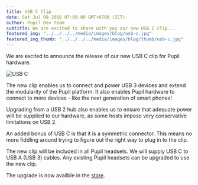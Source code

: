 ```yaml
---
title: USB C Clip
date: Sat Jul 09 2016 07:00:00 GMT+0700 (ICT)
author: Pupil Dev Team
subtitle: We are excited to share with you our new USB C clip...
featured_img: "../../../../media/images/blog/usb-c.jpg"
featured_img_thumb: "../../../../media/images/blog/thumb/usb-c.jpg" 
---
```


We are excited to announce the release of our new USB C clip for Pupil hardware.

<img src="../../../../media/images/blog/usb-c.jpg" class='Feature-image' alt="USB C">

The new clip enables us to connect and power USB 3 devices and extend the modularity of the Pupil platform. It also enables Pupil hardware to connect to more devices - like the next generation of smart phones! 

Upgrading from a USB 2 hub also enables us to ensure that adequate power will be supplied to our hardware, as some hosts impose very conservative limitations on USB 2.

An added bonus of USB C is that it is a symmetric connector. This means no more fiddling around trying to figure out the right way to plug in to the clip.

The new clip will be included in all Pupil headsets. We will supply USB C to USB A (USB 3) cables. Any existing Pupil headsets can be upgraded to use the new clip. 

The upgrade is now availble in the [store](/store).